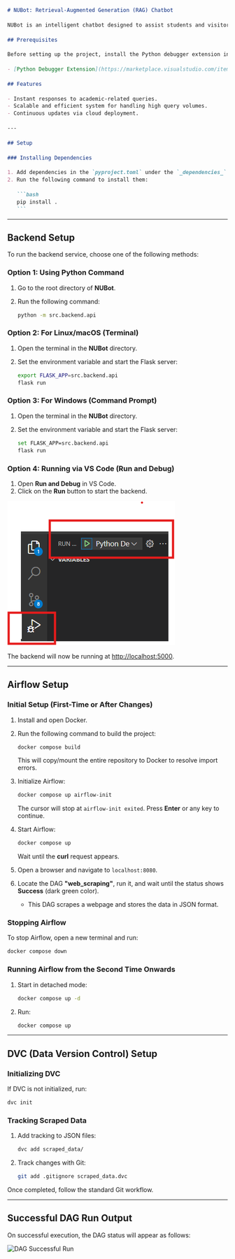 ````markdown
# NUBot: Retrieval-Augmented Generation (RAG) Chatbot

NUBot is an intelligent chatbot designed to assist students and visitors with queries related to Northeastern University, such as courses, faculty, co-op opportunities, and more. It utilizes a Retrieval-Augmented Generation (RAG) approach to provide instant, accurate responses.

## Prerequisites

Before setting up the project, install the Python debugger extension in VS Code:

- [Python Debugger Extension](https://marketplace.visualstudio.com/items?itemName=ms-python.debugpy)

## Features

- Instant responses to academic-related queries.
- Scalable and efficient system for handling high query volumes.
- Continuous updates via cloud deployment.

---

## Setup

### Installing Dependencies

1. Add dependencies in the `pyproject.toml` under the `_dependencies_` array.
2. Run the following command to install them:

   ```bash
   pip install .
   ```
````

---

## Backend Setup

To run the backend service, choose one of the following methods:

### Option 1: Using Python Command

1. Go to the root directory of **NUBot**.
2. Run the following command:

   ```bash
   python -m src.backend.api
   ```

### Option 2: For Linux/macOS (Terminal)

1. Open the terminal in the **NUBot** directory.
2. Set the environment variable and start the Flask server:

   ```bash
   export FLASK_APP=src.backend.api
   flask run
   ```

### Option 3: For Windows (Command Prompt)

1. Open the terminal in the **NUBot** directory.
2. Set the environment variable and start the Flask server:

   ```bash
   set FLASK_APP=src.backend.api
   flask run
   ```

### Option 4: Running via VS Code (Run and Debug)

1. Open **Run and Debug** in VS Code.
2. Click on the **Run** button to start the backend.

![Run and Debug](./assets/image.png)

The backend will now be running at [http://localhost:5000](http://localhost:5000).

---

## Airflow Setup

### Initial Setup (First-Time or After Changes)

1. Install and open Docker.
2. Run the following command to build the project:

   ```bash
   docker compose build
   ```

   This will copy/mount the entire repository to Docker to resolve import errors.

3. Initialize Airflow:

   ```bash
   docker compose up airflow-init
   ```

   The cursor will stop at `airflow-init exited`. Press **Enter** or any key to continue.

4. Start Airflow:

   ```bash
   docker compose up
   ```

   Wait until the **curl** request appears.

5. Open a browser and navigate to `localhost:8080`.
6. Locate the DAG **"web_scraping"**, run it, and wait until the status shows **Success** (dark green color).

   - This DAG scrapes a webpage and stores the data in JSON format.

### Stopping Airflow

To stop Airflow, open a new terminal and run:

```bash
docker compose down
```

### Running Airflow from the Second Time Onwards

1. Start in detached mode:

   ```bash
   docker compose up -d
   ```

2. Run:

   ```bash
   docker compose up
   ```

---

## DVC (Data Version Control) Setup

### Initializing DVC

If DVC is not initialized, run:

```bash
dvc init
```

### Tracking Scraped Data

1. Add tracking to JSON files:

   ```bash
   dvc add scraped_data/
   ```

2. Track changes with Git:

   ```bash
   git add .gitignore scraped_data.dvc
   ```

Once completed, follow the standard Git workflow.

---

## Successful DAG Run Output

On successful execution, the DAG status will appear as follows:

![DAG Successful Run](./assets/dag_success.png)

```

```
